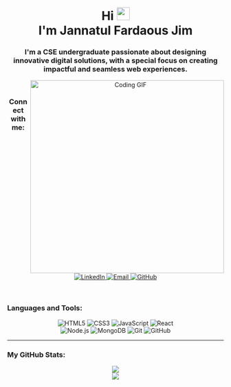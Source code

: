 <h1 align="center">Hi <img src="https://user-images.githubusercontent.com/42378118/110234147-e3259600-7f4e-11eb-95be-0c4047144dea.gif" width="30"><br> I'm Jannatul Fardaous Jim</h1>
<h3 align="center">I'm a CSE undergraduate passionate about designing innovative digital solutions, with a special focus on creating impactful and seamless web experiences.</h3>
<p align="center"> 
<img align="right" src="https://media4.giphy.com/media/v1.Y2lkPTc5MGI3NjExaDlhaW4yeHJlOTYzbWt1OTRkNWN4aW9kZTF6YnNkb2l3b3lzYmN4dSZlcD12MV9pbnRlcm5hbF9naWZfYnlfaWQmY3Q9Zw/RjeDtSXMWo5DL3RmlU/giphy.gif" alt="Coding GIF" width="450">
</p>



<br>

<h3 align="center">Connect with me:</h3>
<p align="center">
   <a href="https://www.linkedin.com/in/jannatul-fardaous-jim-0b7851256/" target="_blank">
    <img src="https://img.shields.io/badge/LinkedIn-0077B5?style=for-the-badge&logo=linkedin&logoColor=white" alt="LinkedIn" />
  </a>
  <a href="jannatulfardaousjim@gmail.com" target="_blank">
    <img src="https://img.shields.io/badge/Email-D14836?style=for-the-badge&logo=gmail&logoColor=white" alt="Email" />
  </a>
  <a href="https://github.com/JannatJimu" target="_blank">
    <img src="https://img.shields.io/badge/GitHub-181717?style=for-the-badge&logo=github&logoColor=white" alt="GitHub" />
  </a></p>

<br>

### Languages and Tools:
<p align="center">
   <img src="https://img.shields.io/badge/HTML5-E34F26?style=for-the-badge&logo=html5&logoColor=white" alt="HTML5" />
  <img src="https://img.shields.io/badge/CSS3-1572B6?style=for-the-badge&logo=css3&logoColor=white" alt="CSS3" />
  <img src="https://img.shields.io/badge/JavaScript-F7DF1E?style=for-the-badge&logo=javascript&logoColor=black" alt="JavaScript" />
  <img src="https://img.shields.io/badge/React-61DAFB?style=for-the-badge&logo=react&logoColor=black" alt="React" /><br>
  <img src="https://img.shields.io/badge/Node.js-339933?style=for-the-badge&logo=node.js&logoColor=white" alt="Node.js" />
  <img src="https://img.shields.io/badge/MongoDB-47A248?style=for-the-badge&logo=mongodb&logoColor=white" alt="MongoDB" />
  <img src="https://img.shields.io/badge/Git-F05032?style=for-the-badge&logo=git&logoColor=white" alt="Git" />
  <img src="https://img.shields.io/badge/GitHub-181717?style=for-the-badge&logo=github&logoColor=white" alt="GitHub" /></p>

---

### My GitHub Stats:
<p align="center">
  <img src="https://github-readme-stats.vercel.app/api?username=JannatJimu&show_icons=true&theme=radical"><br>
  <img src="https://github-readme-stats.vercel.app/api/top-langs/?username=JannatJimu&layout=compact&theme=radical">
</p>



